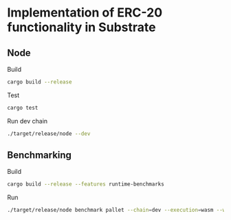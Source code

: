 # Implementation of ERC-20 functionality in Substrate

## Node

Build
```bash
cargo build --release
```

Test
```bash
cargo test
```

Run dev chain
```bash
./target/release/node --dev
```

## Benchmarking
Build
```bash
cargo build --release --features runtime-benchmarks
```

Run
```bash
./target/release/node benchmark pallet --chain=dev --execution=wasm --wasm-execution=compiled --pallet=pallet_erc20 --extrinsic=* --steps=20 --repeat=50 --output=./runtime/src/weights/pallet_erc20
```